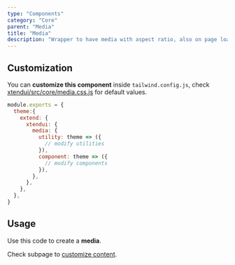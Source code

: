 ```yaml
---
type: "Components"
category: "Core"
parent: "Media"
title: "Media"
description: "Wrapper to have media with aspect ratio, also on page load, useful also for advanced animations."
---
```


## Customization

You can **customize this component** inside `tailwind.config.js`, check [xtendui/src/core/media.css.js](https://github.com/minimit/xtendui/blob/beta/src/core/media.css.js) for default values.

```jsx
module.exports = {
  theme:{
    extend: {
      xtendui: {
        media: {
          utility: theme => ({
            // modify utilities
          }),
          component: theme => ({
            // modify components
          }),
        },
      },
    },
  },
}
```

## Usage

Use this code to create a **media**.

<demo>
  <demovanilla src="vanilla/components/core/media/usage">
  </demovanilla>
</demo>

Check subpage to [customize content](/components/core/media/content).
